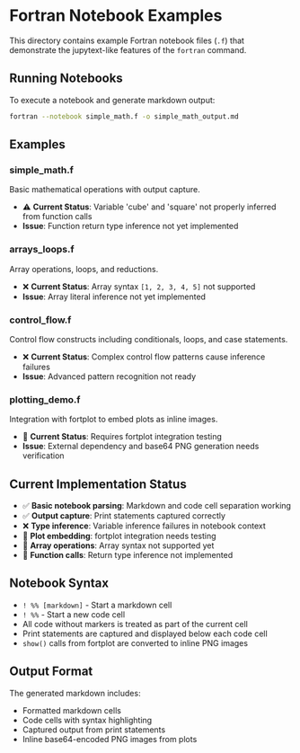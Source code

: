 # Fortran Notebook Examples

This directory contains example Fortran notebook files (`.f`) that demonstrate the jupytext-like features of the `fortran` command.

## Running Notebooks

To execute a notebook and generate markdown output:

```bash
fortran --notebook simple_math.f -o simple_math_output.md
```

## Examples

### simple_math.f
Basic mathematical operations with output capture.
- ⚠️ **Current Status**: Variable 'cube' and 'square' not properly inferred from function calls
- **Issue**: Function return type inference not yet implemented

### arrays_loops.f  
Array operations, loops, and reductions.
- ❌ **Current Status**: Array syntax `[1, 2, 3, 4, 5]` not supported
- **Issue**: Array literal inference not yet implemented

### control_flow.f
Control flow constructs including conditionals, loops, and case statements.
- ❌ **Current Status**: Complex control flow patterns cause inference failures
- **Issue**: Advanced pattern recognition not ready

### plotting_demo.f
Integration with fortplot to embed plots as inline images.
- 🔄 **Current Status**: Requires fortplot integration testing
- **Issue**: External dependency and base64 PNG generation needs verification

## Current Implementation Status

- ✅ **Basic notebook parsing**: Markdown and code cell separation working
- ✅ **Output capture**: Print statements captured correctly
- ❌ **Type inference**: Variable inference failures in notebook context
- 🔄 **Plot embedding**: fortplot integration needs testing
- 🔄 **Array operations**: Array syntax not supported yet
- 🔄 **Function calls**: Return type inference not implemented

## Notebook Syntax

- `! %% [markdown]` - Start a markdown cell
- `! %%` - Start a new code cell
- All code without markers is treated as part of the current cell
- Print statements are captured and displayed below each code cell
- `show()` calls from fortplot are converted to inline PNG images

## Output Format

The generated markdown includes:
- Formatted markdown cells
- Code cells with syntax highlighting
- Captured output from print statements
- Inline base64-encoded PNG images from plots
